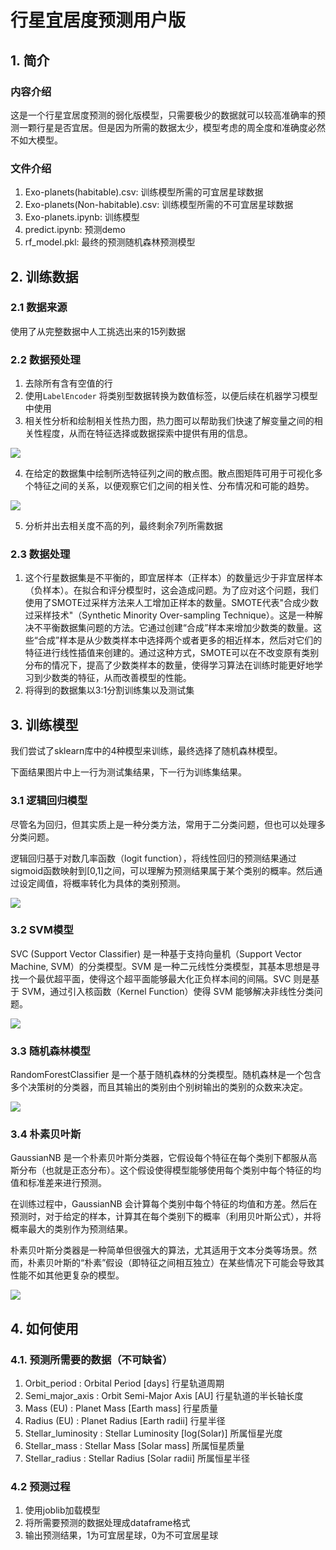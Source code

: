 # 行星宜居度预测用户版

## 1. 简介

### 内容介绍

这是一个行星宜居度预测的弱化版模型，只需要极少的数据就可以较高准确率的预测一颗行星是否宜居。但是因为所需的数据太少，模型考虑的周全度和准确度必然不如大模型。

### 文件介绍

1. Exo-planets(habitable).csv: 训练模型所需的可宜居星球数据
2. Exo-planets(Non-habitable).csv: 训练模型所需的不可宜居星球数据
3. Exo-planets.ipynb: 训练模型
4. predict.ipynb: 预测demo
5. rf_model.pkl: 最终的预测随机森林预测模型

## 2. 训练数据

### 2.1 数据来源

使用了从完整数据中人工挑选出来的15列数据

### 2.2 数据预处理

1. 去除所有含有空值的行
2. 使用`LabelEncoder` 将类别型数据转换为数值标签，以便后续在机器学习模型中使用
3. 相关性分析和绘制相关性热力图，热力图可以帮助我们快速了解变量之间的相关性程度，从而在特征选择或数据探索中提供有用的信息。

![](.\IMAGE\heatmap.png)

4. 在给定的数据集中绘制所选特征列之间的散点图。散点图矩阵可用于可视化多个特征之间的关系，以便观察它们之间的相关性、分布情况和可能的趋势。

![](D:\LiqisPode\school\BlueSpace\2023-BJTU-Summer-Project\model\model-junior\IMAGE\ScatterPlots.png)

5. 分析并出去相关度不高的列，最终剩余7列所需数据

### 2.3 数据处理

1. 这个行星数据集是不平衡的，即宜居样本（正样本）的数量远少于非宜居样本（负样本）。在拟合和评分模型时，这会造成问题。为了应对这个问题，我们使用了SMOTE过采样方法来人工增加正样本的数量。SMOTE代表"合成少数过采样技术"（Synthetic Minority Over-sampling Technique）。这是一种解决不平衡数据集问题的方法。它通过创建“合成”样本来增加少数类的数量。这些“合成”样本是从少数类样本中选择两个或者更多的相近样本，然后对它们的特征进行线性插值来创建的。通过这种方式，SMOTE可以在不改变原有类别分布的情况下，提高了少数类样本的数量，使得学习算法在训练时能更好地学习到少数类的特征，从而改善模型的性能。
2. 将得到的数据集以3:1分割训练集以及测试集

## 3. 训练模型

我们尝试了sklearn库中的4种模型来训练，最终选择了随机森林模型。

下面结果图片中上一行为测试集结果，下一行为训练集结果。

### 3.1 逻辑回归模型

尽管名为回归，但其实质上是一种分类方法，常用于二分类问题，但也可以处理多分类问题。

逻辑回归基于对数几率函数（logit function），将线性回归的预测结果通过sigmoid函数映射到[0,1]之间，可以理解为预测结果属于某个类别的概率。然后通过设定阈值，将概率转化为具体的类别预测。

![](.\IMAGE\逻辑回归结果.png)

### 3.2 SVM模型

SVC (Support Vector Classifier) 是一种基于支持向量机（Support Vector Machine, SVM）的分类模型。SVM 是一种二元线性分类模型，其基本思想是寻找一个最优超平面，使得这个超平面能够最大化正负样本间的间隔。SVC 则是基于 SVM，通过引入核函数（Kernel Function）使得 SVM 能够解决非线性分类问题。

![](.\IMAGE\SVM结果.png)

### 3.3 随机森林模型

RandomForestClassifier 是一个基于随机森林的分类模型。随机森林是一个包含多个决策树的分类器，而且其输出的类别由个别树输出的类别的众数来决定。

![](.\IMAGE\随机森林模型.png)

### 3.4 朴素贝叶斯

GaussianNB 是一个朴素贝叶斯分类器，它假设每个特征在每个类别下都服从高斯分布（也就是正态分布）。这个假设使得模型能够使用每个类别中每个特征的均值和标准差来进行预测。

在训练过程中，GaussianNB 会计算每个类别中每个特征的均值和方差。然后在预测时，对于给定的样本，计算其在每个类别下的概率（利用贝叶斯公式），并将概率最大的类别作为预测结果。

朴素贝叶斯分类器是一种简单但很强大的算法，尤其适用于文本分类等场景。然而，朴素贝叶斯的“朴素”假设（即特征之间相互独立）在某些情况下可能会导致其性能不如其他更复杂的模型。

![](.\IMAGE\朴素贝叶斯结果.png)

## 4. 如何使用

### 4.1. 预测所需要的数据（不可缺省）

1. Orbit_period : Orbital Period [days] 行星轨道周期
2. Semi_major_axis : Orbit Semi-Major Axis [AU] 行星轨道的半长轴长度
3. Mass (EU) : Planet Mass [Earth mass] 行星质量
4. Radius (EU) : Planet Radius [Earth radii] 行星半径
5. Stellar_luminosity : Stellar Luminosity [log(Solar)] 所属恒星光度
6. Stellar_mass : Stellar Mass [Solar mass] 所属恒星质量
7. Stellar_radius :  Stellar Radius [Solar radii] 所属恒星半径

### 4.2 预测过程

1. 使用joblib加载模型
2. 将所需要预测的数据处理成dataframe格式
3. 输出预测结果，1为可宜居星球，0为不可宜居星球
